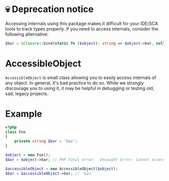 # 💀 Deprecation notice

Accessing internals using this package makes it difficult for your IDE/SCA tools to track types properly.
If you need to access internals, consider the following alternative:
```php
$bar = \Closure::bind(static fn ($object): string => $object->bar, null, Foo::class)($object);
```

# AccessibleObject

`AccessibleObject` is small class allowing you to easily access internals of any object.
In general, it's bad practice to do so.
While we strongly discourage you to using it, it may be helpful in debugging or testing old, sad, legacy projects.

# Example

```PHP
<?php
class Foo
{
    private string $bar = 'baz';
}

$object = new Foo();
$bar = $object->bar; // PHP Fatal error:  Uncaught Error: Cannot access private property Foo::$bar

$accessibleObject = new AccessibleObject($object);
$bar = $accessibleObject->bar; // 'baz'
```
